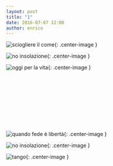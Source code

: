```yaml
---
layout: post
title: "1"
date: 2016-07-07 12:00
author: enrico
---
```


![sciogliere il come](https://static.paginemediche.it/preview-default/punti-di-vista/carbossiterapia-come-combattere-i-depositi-di-grasso/carbossiterapia-come-combattere-i-depositi-di-grasso.jpg){: .center-image }

![no insolazione](https://edc2.healthtap.com/ht-staging/user_answer/reference_image/18388/large/3562851.jpeg){: .center-image }

![oggi per la vita](https://pbs.twimg.com/media/CnwAWxmWYAAfxmf.jpg){: .center-image }

<br><br><br><br><br><br><br><br>

![quando fede è libertà](https://odnmedia.s3.amazonaws.com/image/libert%C3%A0-(1)_20150619111404888790.jpg){: .center-image }

![no insolazione](https://edc2.healthtap.com/ht-staging/user_answer/reference_image/18388/large/3562851.jpeg){: .center-image }

![tango](http://www.stardanceschool.com/images/tango-dance-lessons-kids.jpg){: .center-image }
